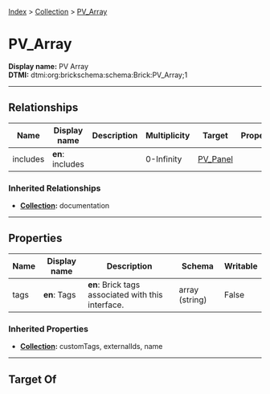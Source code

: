 [Index](../Index.md) > [Collection](Collection.md) > [PV_Array](#)
# PV_Array

**Display name:** PV Array<br />
**DTMI:** dtmi:org:brickschema:schema:Brick:PV_Array;1

---

## Relationships

|Name|Display name|Description|Multiplicity|Target|Properties|Writable|
|-|-|-|-|-|-|-|
|includes|**en**: includes||0-Infinity|[PV_Panel](../Asset/Equipment/PV_Panel/PV_Panel.md)||True|
### Inherited Relationships
* **[Collection](Collection.md):** documentation

---

## Properties

|Name|Display name|Description|Schema|Writable|
|-|-|-|-|-|
|tags|**en**: Tags|**en**: Brick tags associated with this interface.|array (string)|False|
### Inherited Properties
* **[Collection](Collection.md):** customTags, externalIds, name

---

## Target Of
